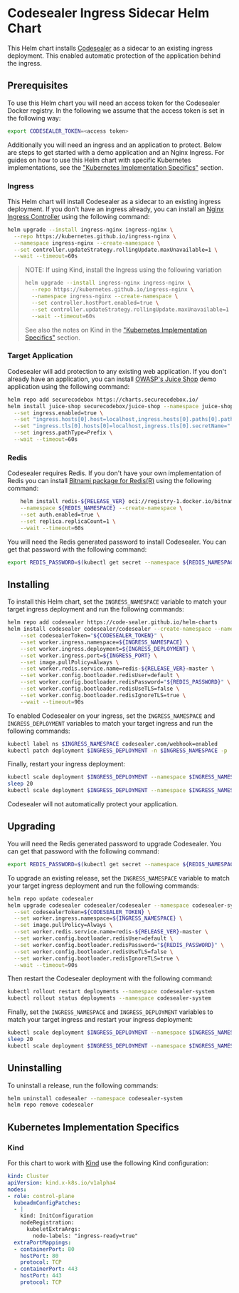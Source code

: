 # Codesealer Ingress Sidecar Helm Chart

This Helm chart installs [Codesealer](https://codesealer.com) as a sidecar to an
existing ingress deployment. This enabled automatic protection of the application behind
the ingress.

## Prerequisites

To use this Helm chart you will need an access token for the Codesealer Docker registry.
In the following we assume that the access token is set in the following way:

```bash
export CODESEALER_TOKEN=<access token>
```

Additionally you will need an ingress and an application to protect. Below are steps to
get started with a demo application and an Nginx Ingress. For guides on how to use this
Helm chart with specific Kubernetes implementations, see the ["Kubernetes Implementation
Specifics"](#kubernetes-implementation-specifics) section.

### Ingress

This Helm chart will install Codesealer as a sidecar to an existing ingress deployment.
If you don't have an ingress already, you can install an [Nginx Ingress
Controller](https://docs.nginx.com/nginx-ingress-controller/) using the following
command:

```bash
helm upgrade --install ingress-nginx ingress-nginx \
  --repo https://kubernetes.github.io/ingress-nginx \
  --namespace ingress-nginx --create-namespace \
  --set controller.updateStrategy.rollingUpdate.maxUnavailable=1 \
  --wait --timeout=60s
```

> NOTE: If using Kind, install the Ingress using the following variation
>
> ```bash
> helm upgrade --install ingress-nginx ingress-nginx \
>   --repo https://kubernetes.github.io/ingress-nginx \
>   --namespace ingress-nginx --create-namespace \
>   --set controller.hostPort.enabled=true \
>   --set controller.updateStrategy.rollingUpdate.maxUnavailable=1 \
>   --wait --timeout=60s
> ```
>
> See also the notes on Kind in the ["Kubernetes Implementation
> Specifics"](#kubernetes-implementation-specifics) section.

### Target Application

Codesealer will add protection to any existing web application. If you don't already
have an application, you can install [OWASP's Juice
Shop](https://owasp.org/www-project-juice-shop/) demo application using the following
command:

```bash
helm repo add securecodebox https://charts.securecodebox.io/
helm install juice-shop securecodebox/juice-shop --namespace juice-shop --create-namespace \
  --set ingress.enabled=true \
  --set "ingress.hosts[0].host=localhost,ingress.hosts[0].paths[0].path=/" \
  --set "ingress.tls[0].hosts[0]=localhost,ingress.tls[0].secretName=" \
  --set ingress.pathType=Prefix \
  --wait --timeout=60s
```

### Redis

Codesealer requires Redis. If you don't have your own implementation of Redis you can install 
[Bitnami package for Redis(R)](https://github.com/bitnami/charts/blob/main/bitnami/redis/README.md) 
using the following command:

```bash
    helm install redis-${RELEASE_VER} oci://registry-1.docker.io/bitnamicharts/redis \
    --namespace ${REDIS_NAMESPACE} --create-namespace \
    --set auth.enabled=true \
    --set replica.replicaCount=1 \
    --wait --timeout=60s
```

You will need the Redis generated password to install Codesealer.  You can get that password with
the following command:

```bash
export REDIS_PASSWORD=$(kubectl get secret --namespace ${REDIS_NAMESPACE} redis-${RELEASE_VER} -o jsonpath="{.data.redis-password}" | base64 -d)
```

## Installing

To install this Helm chart, set the `INGRESS_NAMESPACE` variable to match your target
ingress deployment and run the following commands:

```bash
helm repo add codesealer https://code-sealer.github.io/helm-charts
helm install codesealer codesealer/codesealer --create-namespace --namespace codesealer-system \
    --set codesealerToken="${CODESEALER_TOKEN}" \
    --set worker.ingress.namespace=${INGRESS_NAMESPACE} \
    --set worker.ingress.deployment=${INGRESS_DEPLOYMENT} \
    --set worker.ingress.port=${INGRESS_PORT} \
    --set image.pullPolicy=Always \
    --set worker.redis.service.name=redis-${RELEASE_VER}-master \
    --set worker.config.bootloader.redisUser=default \
    --set worker.config.bootloader.redisPassword="${REDIS_PASSWORD}" \
    --set worker.config.bootloader.redisUseTLS=false \
    --set worker.config.bootloader.redisIgnoreTLS=true \
    --wait --timeout=90s
```

To enabled Codesealer on your ingress, set the `INGRESS_NAMESPACE` and
`INGRESS_DEPLOYMENT` variables to match your target ingress and run the following
commands:

```bash
kubectl label ns $INGRESS_NAMESPACE codesealer.com/webhook=enabled
kubectl patch deployment $INGRESS_DEPLOYMENT -n $INGRESS_NAMESPACE -p '{"spec": {"template":{"metadata":{"annotations":{"codesealer.com/injection":"enabled"}}}} }'
```

Finally, restart your ingress deployment:

```bash
kubectl scale deployment $INGRESS_DEPLOYMENT --namespace $INGRESS_NAMESPACE --replicas=0
sleep 20
kubectl scale deployment $INGRESS_DEPLOYMENT --namespace $INGRESS_NAMESPACE --replicas=1
```

Codesealer will not automatically protect your application.

## Upgrading

You will need the Redis generated password to upgrade Codesealer.  You can get that password with
the following command:

```bash
export REDIS_PASSWORD=$(kubectl get secret --namespace ${REDIS_NAMESPACE} redis-${RELEASE_VER} -o jsonpath="{.data.redis-password}" | base64 -d)
```

To upgrade an existing release, set the `INGRESS_NAMESPACE` variable to match your
target ingress deployment and run the following commands:

```bash
helm repo update codesealer
helm upgrade codesealer codesealer/codesealer --namespace codesealer-system \
  --set codesealerToken=${CODESEALER_TOKEN} \
  --set worker.ingress.namespace=${INGRESS_NAMESPACE} \
  --set image.pullPolicy=Always \
  --set worker.redis.service.name=redis-${RELEASE_VER}-master \
  --set worker.config.bootloader.redisUser=default \
  --set worker.config.bootloader.redisPassword="${REDIS_PASSWORD}" \
  --set worker.config.bootloader.redisUseTLS=false \
  --set worker.config.bootloader.redisIgnoreTLS=true \
  --wait --timeout=90s
```

Then restart the Codesealer deployment with the following command:

```bash
kubectl rollout restart deployments --namespace codesealer-system
kubectl rollout status deployments --namespace codesealer-system
```

Finally, set the `INGRESS_NAMESPACE` and `INGRESS_DEPLOYMENT` variables to match your
target ingress and restart your ingress deployment:

```bash
kubectl scale deployment $INGRESS_DEPLOYMENT --namespace $INGRESS_NAMESPACE --replicas=0
sleep 20
kubectl scale deployment $INGRESS_DEPLOYMENT --namespace $INGRESS_NAMESPACE --replicas=1
```

## Uninstalling

To uninstall a release,  run the following commands:

```bash
helm uninstall codesealer --namespace codesealer-system
helm repo remove codesealer
```

## Kubernetes Implementation Specifics

### Kind

For this chart to work with [Kind](https://kind.sigs.k8s.io/) use the following Kind
configuration:

```yaml
kind: Cluster
apiVersion: kind.x-k8s.io/v1alpha4
nodes:
- role: control-plane
  kubeadmConfigPatches:
  - |
    kind: InitConfiguration
    nodeRegistration:
      kubeletExtraArgs:
        node-labels: "ingress-ready=true"
  extraPortMappings:
  - containerPort: 80
    hostPort: 80
    protocol: TCP
  - containerPort: 443
    hostPort: 443
    protocol: TCP
```
